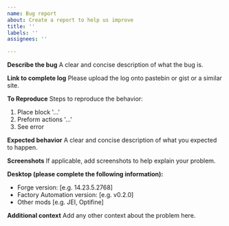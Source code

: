 ```yaml
---
name: Bug report
about: Create a report to help us improve
title: ''
labels: ''
assignees: ''

---
```


**Describe the bug**
A clear and concise description of what the bug is.

**Link to complete log**
Please upload the log onto pastebin or gist or a similar site.

**To Reproduce**
Steps to reproduce the behavior:
1. Place block '...'
2. Preform actions '...'
3. See error

**Expected behavior**
A clear and concise description of what you expected to happen.

**Screenshots**
If applicable, add screenshots to help explain your problem.

**Desktop (please complete the following information):**
 - Forge version: [e.g. 14.23.5.2768]
 - Factory Automation version: [e.g. v0.2.0]
 - Other mods [e.g. JEI, Optifine]

**Additional context**
Add any other context about the problem here.
